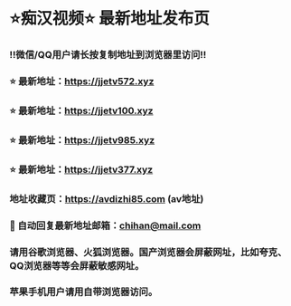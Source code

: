 # ⭐️痴汉视频⭐️ 最新地址发布页

### ‼️微信/QQ用户请长按复制地址到浏览器里访问‼️

### ⭐️ 最新地址：https://jjetv572.xyz

### ⭐️ 最新地址：https://jjetv100.xyz

### ⭐️ 最新地址：https://jjetv985.xyz

### ⭐️ 最新地址：https://jjetv377.xyz



### 地址收藏页：https://avdizhi85.com (av地址)
### 📧 自动回复最新地址邮箱：chihan@mail.com
### 请用谷歌浏览器、火狐浏览器。国产浏览器会屏蔽网址，比如夸克、QQ浏览器等等会屏蔽敏感网址。
### 苹果手机用户请用自带浏览器访问。
